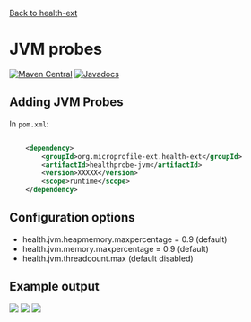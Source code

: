 [Back to health-ext](https://github.com/microprofile-extensions/health-ext/blob/main/README.md)

# JVM probes

[![Maven Central](https://maven-badges.herokuapp.com/maven-central/org.microprofile-ext.health-ext/healthprobe-jvm/badge.svg)](https://maven-badges.herokuapp.com/maven-central/org.microprofile-ext.health-ext/healthprobe-jvm)
[![Javadocs](https://www.javadoc.io/badge/org.microprofile-ext.health-ext/healthprobe-jvm.svg)](https://www.javadoc.io/doc/org.microprofile-ext.health-ext/healthprobe-jvm)

## Adding JVM Probes

In ```pom.xml```:
    
```xml

    <dependency>
        <groupId>org.microprofile-ext.health-ext</groupId>
        <artifactId>healthprobe-jvm</artifactId>
        <version>XXXXX</version>
        <scope>runtime</scope>
    </dependency>

```

## Configuration options

* health.jvm.heapmemory.maxpercentage = 0.9 (default)
* health.jvm.memory.maxpercentage = 0.9 (default)
* health.jvm.threadcount.max (default disabled)

## Example output

![](https://raw.githubusercontent.com/microprofile-extensions/health-ext/main/healthprobe-jvm/screenshot.png)
![](https://raw.githubusercontent.com/microprofile-extensions/health-ext/main/healthprobe-jvm/screenshot_1.png)
![](https://raw.githubusercontent.com/microprofile-extensions/health-ext/main/healthprobe-jvm/screenshot_2.png)

